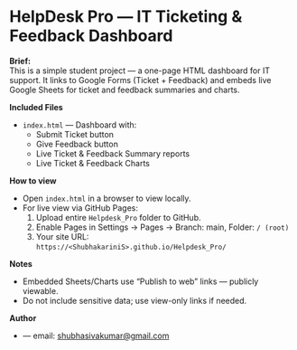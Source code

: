 # HelpDesk Pro — IT Ticketing & Feedback Dashboard

**Brief:**  
This is a simple student project — a one-page HTML dashboard for IT support. It links to Google Forms (Ticket + Feedback) and embeds live Google Sheets for ticket and feedback summaries and charts.

**Included Files**
- `index.html` — Dashboard with:
  - Submit Ticket button
  - Give Feedback button
  - Live Ticket & Feedback Summary reports
  - Live Ticket & Feedback Charts


**How to view**
- Open `index.html` in a browser to view locally.
- For live view via GitHub Pages:
  1. Upload entire `Helpdesk_Pro` folder to GitHub.
  2. Enable Pages in Settings → Pages → Branch: main, Folder: `/ (root)`  
  3. Your site URL:  
  `https://<ShubhakariniS>.github.io/Helpdesk_Pro/`

**Notes**
- Embedded Sheets/Charts use “Publish to web” links — publicly viewable.  
- Do not include sensitive data; use view-only links if needed.

**Author**
- <SHUBHAKARINI S> — email: shubhasivakumar@gmail.com
